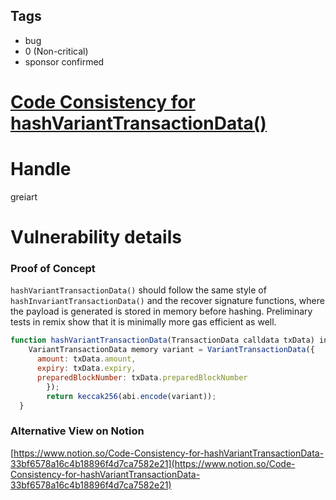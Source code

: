 ## Tags

- bug
- 0 (Non-critical)
- sponsor confirmed

# [Code Consistency for hashVariantTransactionData()](https://github.com/code-423n4/2021-07-connext-findings/issues/22) 

# Handle

greiart


# Vulnerability details

### Proof of Concept

`hashVariantTransactionData()` should follow the same style of `hashInvariantTransactionData()` and the recover signature functions, where the payload is generated is stored in memory before hashing. Preliminary tests in remix show that it is minimally more gas efficient as well.

```jsx
function hashVariantTransactionData(TransactionData calldata txData) internal pure returns (bytes32) {
    VariantTransactionData memory variant = VariantTransactionData({
      amount: txData.amount,
      expiry: txData.expiry,
      preparedBlockNumber: txData.preparedBlockNumber
		});
		return keccak256(abi.encode(variant));
  }
```

### Alternative View on Notion

[https://www.notion.so/Code-Consistency-for-hashVariantTransactionData-33bf6578a16c4b18896f4d7ca7582e21](https://www.notion.so/Code-Consistency-for-hashVariantTransactionData-33bf6578a16c4b18896f4d7ca7582e21)

